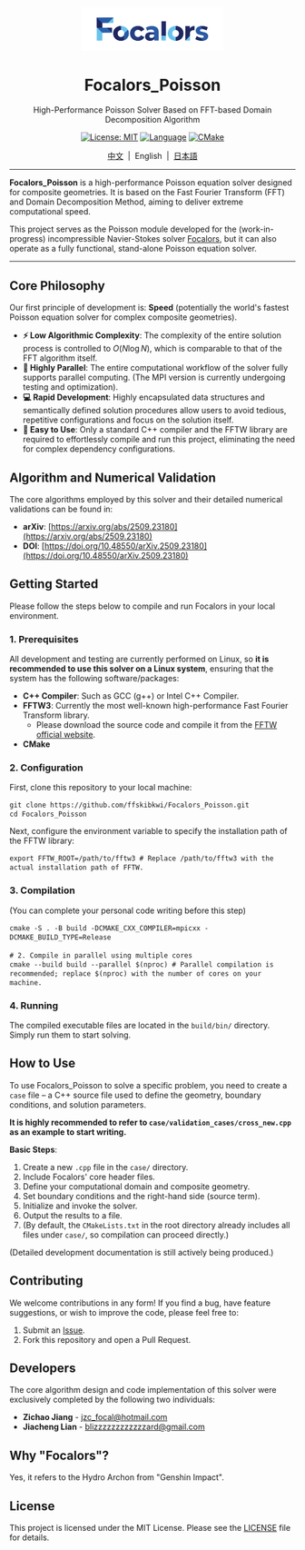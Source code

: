 <p align="center">
  <img src="Focalors_logo.png" alt="Focalors Logo" width="250"/>
</p>
<div align="center">

  # Focalors_Poisson


  High-Performance Poisson Solver Based on FFT-based Domain Decomposition Algorithm


  [![License: MIT](https://img.shields.io/badge/License-MIT-yellow.svg)](https://opensource.org/licenses/MIT)
  [![Language](https://img.img.shields.io/badge/Language-C%2B%2B-blue.svg)](https://isocpp.org/)
  [![CMake](https://img.img.shields.io/badge/Build-CMake-green.svg)](https://cmake.org/)

  [中文](./README.md)&nbsp;&nbsp;|&nbsp;&nbsp;English&nbsp;&nbsp;|&nbsp;&nbsp;[日本語](./README_ja.md)
</div>

---

**Focalors_Poisson** is a high-performance Poisson equation solver designed for composite geometries. It is based on the Fast Fourier Transform (FFT) and Domain Decomposition Method, aiming to deliver extreme computational speed.

This project serves as the Poisson module developed for the (work-in-progress) incompressible Navier-Stokes solver [Focalors](https://github.com/ffskibkwi/Focalors), but it can also operate as a fully functional, stand-alone Poisson equation solver.

---

## Core Philosophy

Our first principle of development is: **Speed** (potentially the world's fastest Poisson equation solver for complex composite geometries).

*   **⚡️ Low Algorithmic Complexity**: The complexity of the entire solution process is controlled to $O(N \log N)$, which is comparable to that of the FFT algorithm itself.
*   **🚀 Highly Parallel**: The entire computational workflow of the solver fully supports parallel computing. (The MPI version is currently undergoing testing and optimization).
*   **💻 Rapid Development**: Highly encapsulated data structures and semantically defined solution procedures allow users to avoid tedious, repetitive configurations and focus on the solution itself.
*   **🔧 Easy to Use**: Only a standard C++ compiler and the FFTW library are required to effortlessly compile and run this project, eliminating the need for complex dependency configurations.

## Algorithm and Numerical Validation

The core algorithms employed by this solver and their detailed numerical validations can be found in:

*   **arXiv**: [https://arxiv.org/abs/2509.23180](https://arxiv.org/abs/2509.23180)
*   **DOI**: [https://doi.org/10.48550/arXiv.2509.23180](https://doi.org/10.48550/arXiv.2509.23180)

## Getting Started

Please follow the steps below to compile and run Focalors in your local environment.

### 1. Prerequisites

All development and testing are currently performed on Linux, so **it is recommended to use this solver on a Linux system**, ensuring that the system has the following software/packages:

*   **C++ Compiler**: Such as GCC (g++) or Intel C++ Compiler.
*   **FFTW3**: Currently the most well-known high-performance Fast Fourier Transform library.
    *   Please download the source code and compile it from the [FFTW official website](http://www.fftw.org/download.html).
*   **CMake**

### 2. Configuration

First, clone this repository to your local machine:
```shell
git clone https://github.com/ffskibkwi/Focalors_Poisson.git
cd Focalors_Poisson
```

Next, configure the environment variable to specify the installation path of the FFTW library:
```shell
export FFTW_ROOT=/path/to/fftw3 # Replace /path/to/fftw3 with the actual installation path of FFTW.
```

### 3. Compilation

(You can complete your personal code writing before this step)

```shell
cmake -S . -B build -DCMAKE_CXX_COMPILER=mpicxx -DCMAKE_BUILD_TYPE=Release

# 2. Compile in parallel using multiple cores
cmake --build build --parallel $(nproc) # Parallel compilation is recommended; replace $(nproc) with the number of cores on your machine.
```

### 4. Running

The compiled executable files are located in the `build/bin/` directory. Simply run them to start solving.

## How to Use

To use Focalors_Poisson to solve a specific problem, you need to create a `case` file – a C++ source file used to define the geometry, boundary conditions, and solution parameters.

**It is highly recommended to refer to `case/validation_cases/cross_new.cpp` as an example to start writing.**

**Basic Steps**:
1.  Create a new `.cpp` file in the `case/` directory.
2.  Include Focalors' core header files.
3.  Define your computational domain and composite geometry.
4.  Set boundary conditions and the right-hand side (source term).
5.  Initialize and invoke the solver.
6.  Output the results to a file.
7.  (By default, the `CMakeLists.txt` in the root directory already includes all files under `case/`, so compilation can proceed directly.)

(Detailed development documentation is still actively being produced.)

## Contributing

We welcome contributions in any form! If you find a bug, have feature suggestions, or wish to improve the code, please feel free to:
1.  Submit an [Issue](https://github.com/your-username/Focalors/issues).
2.  Fork this repository and open a Pull Request.

## Developers

The core algorithm design and code implementation of this solver were exclusively completed by the following two individuals:

*   **Zichao Jiang** - [jzc_focal@hotmail.com](mailto:jzc_focal@hotmail.com)
*   **Jiacheng Lian** - [blizzzzzzzzzzzzard@gmail.com](mailto:blizzzzzzzzzzzzard@gmail.com)

## Why "Focalors"?

Yes, it refers to the Hydro Archon from "Genshin Impact".

## License

This project is licensed under the MIT License. Please see the [LICENSE](LICENSE) file for details.